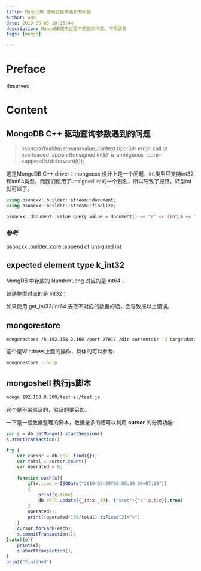 ```yaml
---
title: MongoDB 使用过程中遇到的问题
author: ado
date: 2019-06-05 10:15:44
description: MongoDB使用过程中遇到的问题，不限语言
tags: [mongo]

---
```


# Preface

Reserved

# Content

## MongoDB C++ 驱动查询参数遇到的问题

> bsoncxx/builder/stream/value_context.hpp:69: error: call of overloaded ‘append(unsigned int&)’ is ambiguous
>          _core->append(std::forward<T>(t));

这是MongoDB C++ driver：mongocxx 设计上是一个问题，int类型只支持int32和int64类型，而我们使用了unsigned int的一个别名，所以导致了报错，转型int就可以了。

```c++
using bsoncxx::builder::stream::document;
using bsoncxx::builder::stream::finalize;

bsoncxx::document::value query_value = document{} << "a" << (int)a << "b" << (int)b << finalize;
```

### 参考

[bsoncxx::builder::core::append of unsigned int](<https://jira.mongodb.org/browse/CXX-617>)

## expected element type k_int32

MongDB 中存放的 NumberLong 对应的是 int64；

普通整型对应的是 int32；

如果使用 get_int32/int64 去取不对应的数据的话，会导致报以上错误。

## mongorestore

```sh
mongorestore /h 192.168.2.160 /port 27017 /dir currentdir -d targetdatabase /bypassDocumentValidation
```

这个是Windows上面的操作，具体的可以参考:

```sh
mongorestore --help
```

## mongoshell 执行js脚本

```sh
mongo 192.168.0.200/test e:/test.js
```

这个是不带验证的，验证的要另加。

一下是一段数据整理的脚本，数据量多的话可以利用 **cursor** 的分页功能:

```js
var s = db.getMongo().startSession()
s.startTransaction()

try {
	var cursor = db.coll.find({});
	var total = cursor.count()
	var operated = 0;
	
	function each(x){
		if(x.time > ISODate("2019-05-29T06:00:00.00+07:00"))
		{
			print(x.time)
			db.coll.update({_id:x._id}, {"$set":{"a":a,b:c}},true)
		}
		operated++;
		print((operated*100/total).toFixed(2)+"%")
	} 
	cursor.forEach(each);
	s.commitTransaction();
}catch(e){
	print(e);
	s.abortTransaction();
}
print("Finished")
```

